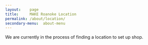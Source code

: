 ```yaml
--- 
layout:    page 
title:     MAKE Roanoke Location
permalink: /about/location/
secondary-menu:  about-menu
--- 
```


We are currently in the process of finding a location to set up shop.
